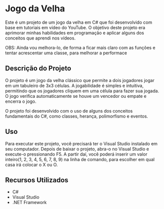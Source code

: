 # Jogo da Velha

Este é um projeto de um jogo da velha em C# que foi desenvolvido com base em tutoriais em vídeo do YouTube. O objetivo deste projeto era aprimorar minhas habilidades em programação e aplicar alguns dos conceitos que aprendi nos vídeos.

OBS: Ainda vou melhora-lo, de forma a ficar mais claro com as funções e tentar acrescentar uma classe, para melhorar a performace

## Descrição do Projeto

O projeto é um jogo da velha clássico que permite a dois jogadores jogar em um tabuleiro de 3x3 células. A jogabilidade é simples e intuitiva, permitindo que os jogadores cliquem em uma célula para fazer sua jogada. O jogo verifica automaticamente se houve um vencedor ou empate e encerra o jogo.

O projeto foi desenvolvido com o uso de alguns dos conceitos fundamentais do C#, como classes, herança, polimorfismo e eventos.

## Uso

Para executar este projeto, você precisará ter o Visual Studio instalado em seu computador. Depois de baixar o projeto, abra-o no Visual Studio e execute-o pressionando F5. A partir daí, você poderá inserir um valor inteiro(1, 2, 3, 4, 5, 6, 7, 8, 9) na linha de comando, para escolher em qual casa irá colocar o X ou O.

## Recursos Utilizados

- C#
- Visual Studio
- .NET Framework
